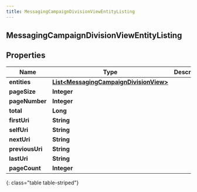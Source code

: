 ```yaml
---
title: MessagingCampaignDivisionViewEntityListing
---
```


## MessagingCampaignDivisionViewEntityListing

## Properties

| Name            | Type                                                                                                   | Description | Notes      |
| --------------- | ------------------------------------------------------------------------------------------------------ | ----------- | ---------- |
| **entities**    | <!----><!---->[**List&lt;MessagingCampaignDivisionView&gt;**](MessagingCampaignDivisionView.md)<!----> |             | [optional] |
| **pageSize**    | <!----><!---->**Integer**<!---->                                                                       |             | [optional] |
| **pageNumber**  | <!----><!---->**Integer**<!---->                                                                       |             | [optional] |
| **total**       | <!----><!---->**Long**<!---->                                                                          |             | [optional] |
| **firstUri**    | <!----><!---->**String**<!---->                                                                        |             | [optional] |
| **selfUri**     | <!----><!---->**String**<!---->                                                                        |             | [optional] |
| **nextUri**     | <!----><!---->**String**<!---->                                                                        |             | [optional] |
| **previousUri** | <!----><!---->**String**<!---->                                                                        |             | [optional] |
| **lastUri**     | <!----><!---->**String**<!---->                                                                        |             | [optional] |
| **pageCount**   | <!----><!---->**Integer**<!---->                                                                       |             | [optional] |

{: class="table table-striped"}
